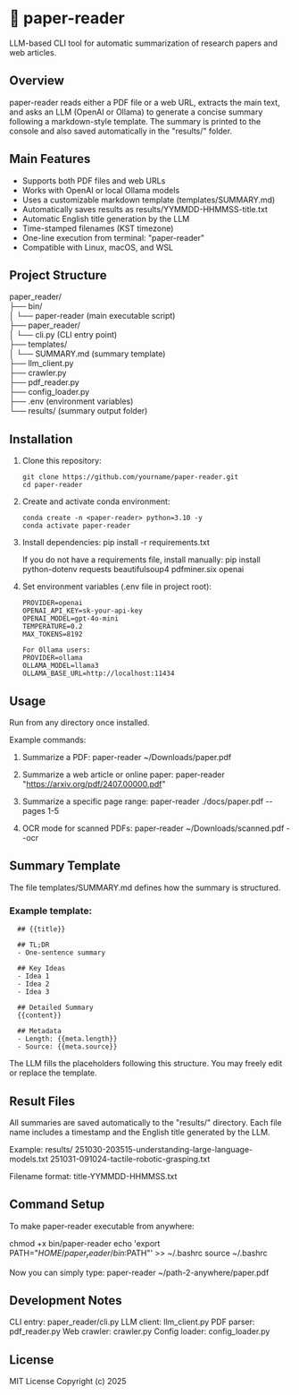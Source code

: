 # 🧠 paper-reader

LLM-based CLI tool for automatic summarization of research papers and web articles.

## Overview
paper-reader reads either a PDF file or a web URL, extracts the main text, and asks an LLM
(OpenAI or Ollama) to generate a concise summary following a markdown-style template.
The summary is printed to the console and also saved automatically in the "results/" folder.

##  Main Features
- Supports both PDF files and web URLs
- Works with OpenAI or local Ollama models
- Uses a customizable markdown template (templates/SUMMARY.md)
- Automatically saves results as results/YYMMDD-HHMMSS-title.txt
- Automatic English title generation by the LLM
- Time-stamped filenames (KST timezone)
- One-line execution from terminal: "paper-reader"
- Compatible with Linux, macOS, and WSL

## Project Structure
paper_reader/ \
 ├── bin/ \
 │   └── paper-reader              (main executable script) \
 ├── paper_reader/ \
 │   └── cli.py                    (CLI entry point) \
 ├── templates/ \
 │   └── SUMMARY.md                (summary template) \
 ├── llm_client.py \
 ├── crawler.py \
 ├── pdf_reader.py \
 ├── config_loader.py \
 ├── .env                          (environment variables) \
 └── results/                      (summary output folder) 

## Installation
1. Clone this repository:
    ```
    git clone https://github.com/yourname/paper-reader.git
    cd paper-reader
    ```

2. Create and activate conda environment:
   ```
   conda create -n <paper-reader> python=3.10 -y
   conda activate paper-reader
   ```

3. Install dependencies:
   pip install -r requirements.txt

   If you do not have a requirements file, install manually:
   pip install python-dotenv requests beautifulsoup4 pdfminer.six openai

4. Set environment variables (.env file in project root):
    ```
    PROVIDER=openai
    OPENAI_API_KEY=sk-your-api-key
    OPENAI_MODEL=gpt-4o-mini
    TEMPERATURE=0.2
    MAX_TOKENS=8192

    For Ollama users:
    PROVIDER=ollama
    OLLAMA_MODEL=llama3
    OLLAMA_BASE_URL=http://localhost:11434
    ```

## Usage
Run from any directory once installed.

Example commands:

1. Summarize a PDF:
   paper-reader ~/Downloads/paper.pdf

2. Summarize a web article or online paper:
   paper-reader "https://arxiv.org/pdf/2407.00000.pdf"

3. Summarize a specific page range:
   paper-reader ./docs/paper.pdf --pages 1-5

4. OCR mode for scanned PDFs:
   paper-reader ~/Downloads/scanned.pdf --ocr

## Summary Template
The file templates/SUMMARY.md defines how the summary is structured.
### Example template:
```
  ## {{title}}

  ## TL;DR
  - One-sentence summary

  ## Key Ideas
  - Idea 1
  - Idea 2
  - Idea 3

  ## Detailed Summary
  {{content}}

  ## Metadata
  - Length: {{meta.length}}
  - Source: {{meta.source}}
```
The LLM fills the placeholders following this structure.
You may freely edit or replace the template.

## Result Files
All summaries are saved automatically to the "results/" directory.
Each file name includes a timestamp and the English title generated by the LLM.

Example:
  results/
    251030-203515-understanding-large-language-models.txt
    251031-091024-tactile-robotic-grasping.txt

Filename format:
  title-YYMMDD-HHMMSS.txt


## Command Setup
To make paper-reader executable from anywhere:

  chmod +x bin/paper-reader
  echo 'export PATH="$HOME/paper_reader/bin:$PATH"' >> ~/.bashrc
  source ~/.bashrc

Now you can simply type:
  paper-reader ~/path-2-anywhere/paper.pdf


## Development Notes
CLI entry: paper_reader/cli.py
LLM client: llm_client.py
PDF parser: pdf_reader.py
Web crawler: crawler.py
Config loader: config_loader.py

## License
MIT License
Copyright (c) 2025


